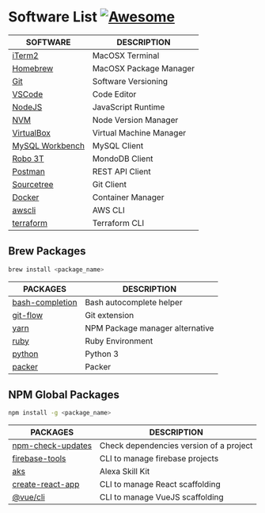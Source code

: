 # Software List [![Awesome](https://awesome.re/badge.svg)](https://awesome.re)

| SOFTWARE                                                                          | DESCRIPTION             |
| --------------------------------------------------------------------------------- | ----------------------- |
| [iTerm2](https://iterm2.com/)                                                     | MacOSX Terminal         |
| [Homebrew](https://brew.sh)                                                       | MacOSX Package Manager  |
| [Git](https://git-scm.com/)                                                       | Software Versioning     |
| [VSCode](https://code.visualstudio.com/)                                          | Code Editor             |
| [NodeJS](https://nodejs.org)                                                      | JavaScript Runtime      |
| [NVM](https://github.com/creationix/nvm)                                          | Node Version Manager    |
| [VirtualBox](https://www.virtualbox.org/)                                         | Virtual Machine Manager |
| [MySQL Workbench](https://dev.mysql.com/downloads/workbench/)                     | MySQL Client            |
| [Robo 3T](https://robomongo.org/)                                                 | MondoDB Client          |
| [Postman](https://www.getpostman.com/)                                            | REST API Client         |
| [Sourcetree](https://www.sourcetreeapp.com/)                                      | Git Client              |
| [Docker](https://www.docker.com/products/docker-desktop)                          | Container Manager       |
| [awscli](https://docs.aws.amazon.com/cli/latest/userguide/install-cliv2-mac.html) | AWS CLI                 |
| [terraform](https://www.terraform.io/downloads.html)                              | Terraform CLI           |

## Brew Packages

```bash
brew install <package_name>
```

| PACKAGES                                                                                | DESCRIPTION                     |
| --------------------------------------------------------------------------------------- | ------------------------------- |
| [bash-completion](https://github.com/scop/bash-completion)                              | Bash autocomplete helper        |
| [git-flow](https://it.atlassian.com/git/tutorials/comparing-workflows/gitflow-workflow) | Git extension                   |
| [yarn](https://yarnpkg.com/lang/en/)                                                    | NPM Package manager alternative |
| [ruby](https://www.ruby-lang.org/en/)                                                   | Ruby Environment                |
| [python](https://www.python.org/)                                                       | Python 3                        |
| [packer](https://www.packer.io/)                                                        | Packer                          |

## NPM Global Packages

```bash
npm install -g <package_name>
```

| PACKAGES                                                                                                            | DESCRIPTION                             |
| ------------------------------------------------------------------------------------------------------------------- | --------------------------------------- |
| [npm-check-updates](https://www.npmjs.com/package/npm-check-updates)                                                | Check dependencies version of a project |
| [firebase-tools](https://firebase.google.com/docs/cli/)                                                             | CLI to manage firebase projects         |
| [aks](https://developer.amazon.com/it-IT/docs/alexa/smapi/quick-start-alexa-skills-kit-command-line-interface.html) | Alexa Skill Kit                         |
| [create-react-app](https://facebook.github.io/create-react-app/)                                                    | CLI to manage React scaffolding         |
| [@vue/cli](https://cli.vuejs.org/guide/creating-a-project.html)                                                     | CLI to manage VueJS scaffolding         |
